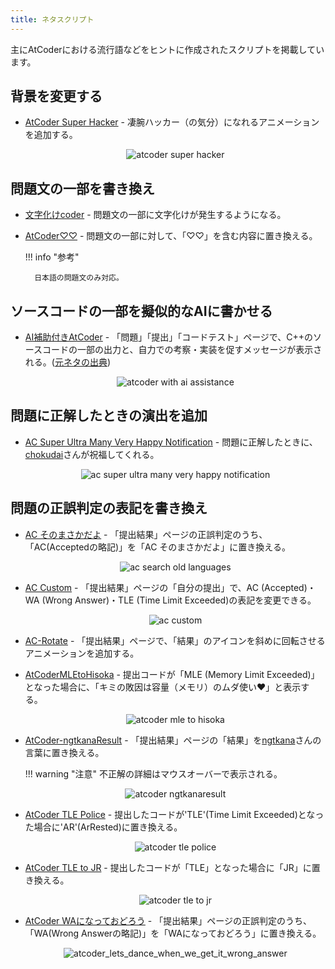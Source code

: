 ```yaml
---
title: ネタスクリプト
---
```


主にAtCoderにおける流行語などをヒントに作成されたスクリプトを掲載しています。

## 背景を変更する

- [AtCoder Super Hacker](https://twitter.com/nebocco27/status/1671870920858943491) - 凄腕ハッカー（の気分）になれるアニメーションを追加する。

    <div align="center">
      <img loading = "lazy" src="../../images/userscript/atcoder_super_hacker.png" alt="atcoder super hacker">
    </div>

## 問題文の一部を書き換え

- [文字化けcoder](https://greasyfork.org/ja/scripts/485969-%E6%96%87%E5%AD%97%E5%8C%96%E3%81%91coder) - 問題文の一部に文字化けが発生するようになる。

- [AtCoder♡♡](https://greasyfork.org/ja/scripts/512956-atcoder) - 問題文の一部に対して、「♡♡」を含む内容に置き換える。

    !!! info "参考"

        日本語の問題文のみ対応。

## ソースコードの一部を擬似的なAIに書かせる

- [AI補助付きAtCoder](https://greasyfork.org/ja/scripts/539951-ai%E8%A3%9C%E5%8A%A9%E4%BB%98%E3%81%8Datcoder) - 「問題」「提出」「コードテスト」ページで、C++のソースコードの一部の出力と、自力での考察・実装を促すメッセージが表示される。([元ネタの出典](https://x.com/chokudai/status/1935569460016157000))

    <div align="center">
      <img loading="lazy" src="../../images/userscript/atcoder_with_ai_assistance.png" alt="atcoder with ai assistance">
    </div>

## 問題に正解したときの演出を追加

- [AC Super Ultra Many Very Happy Notification](https://greasyfork.org/ja/scripts/540026-ac-super-ultra-many-very-happy-notification) - 問題に正解したときに、[chokudai](https://x.com/chokudai)さんが祝福してくれる。

    <div align="center">
      <img loading="lazy" src="../../images/userscript/ac_super_ultra_many_very_happy_notification.png" alt="ac super ultra many very happy notification">
    </div>

## 問題の正誤判定の表記を書き換え

- [AC そのまさかだよ](https://greasyfork.org/ja/scripts/439526-ac-%E3%81%9D%E3%81%AE%E3%81%BE%E3%81%95%E3%81%8B%E3%81%A0%E3%82%88) - 「提出結果」ページの正誤判定のうち、「AC(Acceptedの略記)」を「AC そのまさかだよ」に置き換える。

    <div align="center">
      <img loading = "lazy" src="../../images/userscript/ac_sonomasakadayo.png" alt="ac search old languages">
    </div>

- [AC Custom](https://greasyfork.org/ja/scripts/478609-ac-custom) - 「提出結果」ページの「自分の提出」で、AC (Accepted)・WA (Wrong Answer)・TLE (Time Limit Exceeded)の表記を変更できる。

    <div align="center">
      <img loading = "lazy" src="../../images/userscript/ac_custom.png" alt="ac custom">
    </div>

- [AC-Rotate](https://greasyfork.org/ja/scripts/537633-ac-rotate) - 「提出結果」ページで、「結果」のアイコンを斜めに回転させるアニメーションを追加する。

- [AtCoderMLEtoHisoka](https://greasyfork.org/ja/scripts/478297-atcodermletohisoka) - 提出コードが「MLE (Memory Limit Exceeded)」となった場合に、「キミの敗因は容量（メモリ）のムダ使い❤︎」と表示する。

    <div align="center">
      <img loading = "lazy" src="../../images/userscript/atcoder_mle_to_hisoka.png" alt="atcoder mle to hisoka">
    </div>

- [AtCoder-ngtkanaResult](https://greasyfork.org/ja/scripts/416384-atcoder-ngtkanaresult) - 「提出結果」ページの「結果」を[ngtkana](https://atcoder.jp/users/ngtkana)さんの言葉に置き換える。

    !!! warning "注意"
        不正解の詳細はマウスオーバーで表示される。

    <div align="center">
      <img loading = "lazy" src="../../images/userscript/atcoder_ngtkanaresult.png" alt="atcoder ngtkanaresult">
    </div>

- [AtCoder TLE Police](https://greasyfork.org/ja/scripts/381104-atcoder-tle-police) - 提出したコードが'TLE'(Time Limit Exceeded)となった場合に'AR'(ArRested)に置き換える。

    <div align="center">
      <img loading = "lazy" src="../../images/userscript/atcoder_tle_police.png" alt="atcoder tle police">
    </div>

- [AtCoder TLE to JR](https://greasyfork.org/ja/scripts/455833-atcoder-tle-to-jr) - 提出したコードが「TLE」となった場合に「JR」に置き換える。

    <div align="center">
      <img loading = "lazy" src="../../images/userscript/atcoder_tle_to_jr.png" alt="atcoder tle to jr">
    </div>

- [AtCoder WAになっておどろう](https://greasyfork.org/ja/scripts/455937-atcoder-wa%E3%81%AB%E3%81%AA%E3%81%A3%E3%81%A6%E3%81%8A%E3%81%A9%E3%82%8D%E3%81%86) - 「提出結果」ページの正誤判定のうち、「WA(Wrong Answerの略記)」を「WAになっておどろう」に置き換える。

    <div align="center">
      <img loading = "lazy" src="../../images/userscript/atcoder_lets_dance_when_we_get_it_wrong_answer.png" alt="atcoder_lets_dance_when_we_get_it_wrong_answer">
    </div>
